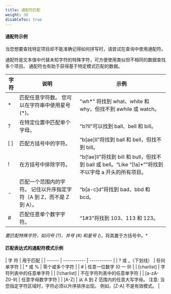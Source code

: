 ```yaml
---
title: 通配符匹配
weight: 30
disableToc: true
---
```


#### 通配符示例

当您想要查找特定项目却不能准确记得如何拼写时，请尝试在查询中使用通配符。

通配符是文本值中代替未知字符的特殊字符，可方便使用类似但不相同的数据查找多个项目。 通配符也有助于获得基于特定模式匹配的数据。

| 字符 | 说明 | 示例 |
| ------ | ----------- | ----------- |
| * | 匹配任意字符数。 您可以在字符串中使用星号 (*)。 | "wh*" 将找到 what、white 和 why，但找不到 awhile 或 watch。 |
| ? | 在特定位置中匹配单个字母。 | "b?ll"可以找到 ball、bell 和 bill。|
| [ ] | 匹配方括号中的字符。 | “b[ae]ll”将找到 ball 和 bell，但找不到 bill。 |
| ! | 在方括号中排除字符。 | “b[!ae]ll”将找到 bill 和 bull，但找不到 ball 或 bell。“Like “[!a]*””将找到不以字母 a 开头的所有项目。 |
| - | 匹配一个范围内的字符。 记住以升序指定字符（A 到 Z，而不是 Z 到 A）。 | “b[a-c]d”将找到 bad、bbd 和 bcd。 |
| # | 匹配任意单个数字字符。 | “1#3”将找到 103、113 和 123。 |


*要匹配特殊字符，如问号 (?)、井号 (#) 和星号 (*)，将其置于方括号中。*

#### 匹配表达式的通配符模式示例

| 字 符 | 用于匹配 |
| ------ | ----------- | ----------- |
| ? 或 _（下划线） | 任何单字符 |
| * 或 % | 零个或多个字符 |
| # | 任意一位数字 (0 — 9) |
| [charlist] | 字符列表中的任意单字符 |
| [!charlist] | 不在字符列表中的任意单字符 |
| [a-zA-Z0-9] | 任意字母数字字符 |
| [A-Z] | 从 A 到 Z 范围内的任意大写字母。 注意:  当您指定字符区域时，字符必须以升序排序出现。 例如，[Z-A] 不是有效模式。 |